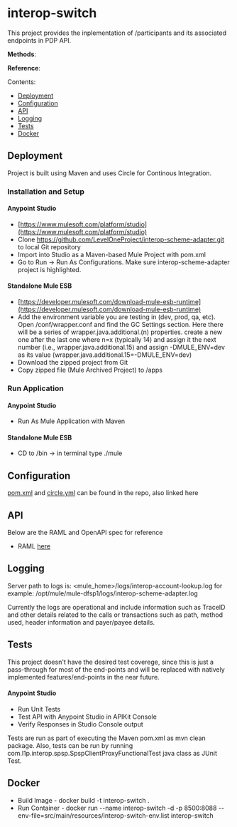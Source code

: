 # interop-switch

This project provides the inplementation of /participants and its associated endpoints in PDP API.

**Methods**: 

**Reference**: 

Contents:

- [Deployment](#deployment)
- [Configuration](#configuration)
- [API](#api)
- [Logging](#logging)
- [Tests](#tests)
- [Docker](#docker)

## Deployment

Project is built using Maven and uses Circle for Continous Integration.

### Installation and Setup

#### Anypoint Studio
* [https://www.mulesoft.com/platform/studio](https://www.mulesoft.com/platform/studio)
* Clone https://github.com/LevelOneProject/interop-scheme-adapter.git to local Git repository
* Import into Studio as a Maven-based Mule Project with pom.xml
* Go to Run -> Run As Configurations.  Make sure interop-scheme-adapter project is highlighted.

#### Standalone Mule ESB
* [https://developer.mulesoft.com/download-mule-esb-runtime](https://developer.mulesoft.com/download-mule-esb-runtime)
* Add the environment variable you are testing in (dev, prod, qa, etc).  Open <Mule Installation Directory>/conf/wrapper.conf and find the GC Settings section.  Here there will be a series of wrapper.java.additional.(n) properties.  create a new one after the last one where n=x (typically 14) and assign it the next number (i.e., wrapper.java.additional.15) and assign -DMULE_ENV=dev as its value (wrapper.java.additional.15=-DMULE_ENV=dev)
* Download the zipped project from Git
* Copy zipped file (Mule Archived Project) to <Mule Installation Directory>/apps

### Run Application

#### Anypoint Studio
* Run As Mule Application with Maven

#### Standalone Mule ESB
* CD to <Mule Installation Directory>/bin -> in terminal type ./mule

## Configuration

[pom.xml](./pom.xml) and [circle.yml](./circle.yml) can be found in the repo, also linked here

## API

Below are the RAML and OpenAPI spec for reference

* RAML [here](./src/main/api/interop-switch.raml)

## Logging

Server path to logs is: <mule_home>/logs/interop-account-lookup.log for example: /opt/mule/mule-dfsp1/logs/interop-scheme-adapter.log

Currently the logs are operational and include information such as TraceID and other details related to the calls or transactions such as path, method used, header information and payer/payee details.

## Tests

This project doesn't have the desired test coverege, since this is just a pass-through for most of the end-points and will be replaced with natively implemented features/end-points in the near future.

#### Anypoint Studio
* Run Unit Tests
* Test API with Anypoint Studio in APIKit Console
* Verify Responses in Studio Console output

Tests are run as part of executing the Maven pom.xml as mvn clean package. Also, tests can be run by running com.l1p.interop.spsp.SpspClientProxyFunctionalTest java class as JUnit Test.

## Docker
* Build Image - docker build -t interop-switch .
* Run Container - docker run --name interop-switch -d -p 8500:8088 --env-file=src/main/resources/interop-switch-env.list interop-switch